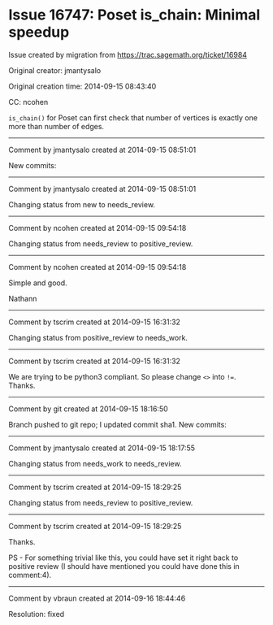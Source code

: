# Issue 16747: Poset is_chain: Minimal speedup

Issue created by migration from https://trac.sagemath.org/ticket/16984

Original creator: jmantysalo

Original creation time: 2014-09-15 08:43:40

CC:  ncohen

`is_chain()` for Poset can first check that number of vertices is exactly one more than number of edges.



---

Comment by jmantysalo created at 2014-09-15 08:51:01

New commits:


---

Comment by jmantysalo created at 2014-09-15 08:51:01

Changing status from new to needs_review.


---

Comment by ncohen created at 2014-09-15 09:54:18

Changing status from needs_review to positive_review.


---

Comment by ncohen created at 2014-09-15 09:54:18

Simple and good.

Nathann


---

Comment by tscrim created at 2014-09-15 16:31:32

Changing status from positive_review to needs_work.


---

Comment by tscrim created at 2014-09-15 16:31:32

We are trying to be python3 compliant. So please change `<>` into `!=`. Thanks.


---

Comment by git created at 2014-09-15 18:16:50

Branch pushed to git repo; I updated commit sha1. New commits:


---

Comment by jmantysalo created at 2014-09-15 18:17:55

Changing status from needs_work to needs_review.


---

Comment by tscrim created at 2014-09-15 18:29:25

Changing status from needs_review to positive_review.


---

Comment by tscrim created at 2014-09-15 18:29:25

Thanks.

PS - For something trivial like this, you could have set it right back to positive review (I should have mentioned you could have done this in comment:4).


---

Comment by vbraun created at 2014-09-16 18:44:46

Resolution: fixed
